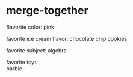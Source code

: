 # merge-together

flavorite color:
pink

favorite ice cream flavor:
chocolate chip cookies

favorite subject:
algebra

favorite toy:  
barbie 